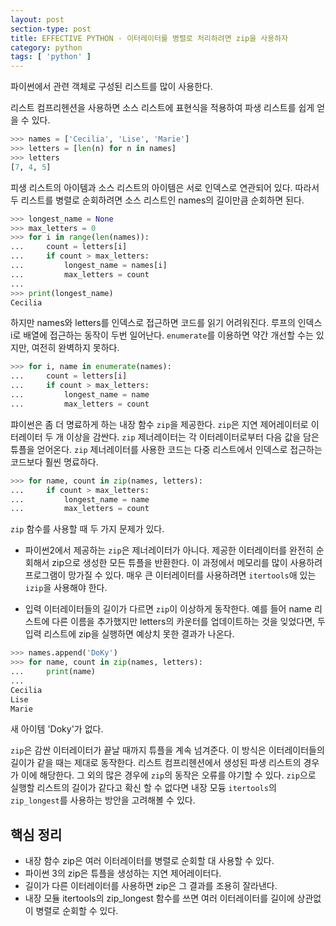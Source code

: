 ```yaml
---
layout: post
section-type: post
title: EFFECTIVE PYTHON - 이터레이터를 병렬로 처리하려면 zip을 사용하자
category: python
tags: [ 'python' ]
---
```


파이썬에서 관련 객체로 구성된 리스트를 많이 사용한다.   

리스트 컴프리헨션을 사용하면 소스 리스트에 표현식을 적용하여 파생 리스트를 쉽게 얻을 수 있다.

```python
>>> names = ['Cecilia', 'Lise', 'Marie']
>>> letters = [len(n) for n in names]
>>> letters
[7, 4, 5]
```

피생 리스트의 아이템과 소스 리스트의 아이템은 서로 인덱스로 연관되어 있다. 따라서 두 리스트를 병렬로 순회하려면 소스 리스트인 names의 길이만큼 순회하면 된다.

```python
>>> longest_name = None
>>> max_letters = 0
>>> for i in range(len(names)):
...     count = letters[i]
...     if count > max_letters:
...         longest_name = names[i]
...         max_letters = count
...
>>> print(longest_name)
Cecilia
```

하지만 names와 letters를 인덱스로 접근하면 코드를 읽기 어려워진다. 루프의 인덱스 i로 배열에 접근하는 동작이 두번 일어난다. `enumerate`를 이용하면 약간 개선할 수는 있지만, 여전히 완벽하지 못하다.

```python
>>> for i, name in enumerate(names):
...     count = letters[i]
...     if count > max_letters:
...         longest_name = name
...         max_letters = count
```

퍄이썬은 좀 더 명료하게 하는 내장 함수 `zip`을 제공한다. `zip`은 지연 제어레이터로 이터레이터 두 개 이상을 감싼다. `zip` 제너레이터는 각 이터레이터로부터 다음 값을 담은 튜플을 얻어온다. `zip` 제너레이터를 사용한 코드는 다중 리스트에서 인덱스로 접근하는 코드보다 훨씬 명료하다.

```python
>>> for name, count in zip(names, letters):
...     if count > max_letters:
...         longest_name = name
...         max_letters = count
```


`zip` 함수를 사용할 때 두 가지 문제가 있다.

- 파이썬2에서 제공하는 `zip`은 제너레이터가 아니다. 제공한 이터레이터를 완전히 순회해서 zip으로 생성한 모든 튜플을 반환한다. 이 과정에서 메모리를 많이 사용하려 프로그램이 망가질 수 있다. 매우 큰 이터레이터를 사용하려면 `itertools`애 있는 `izip`을 사용해야 한다.

- 입력 이터레이터들의 길이가 다르면 `zip`이 이상하게 동작한다.
예를 들어 name 리스트에 다른 이름을 추가했지만 letters의 카운터를 업데이트하는 것을 잊었다면, 두 입력 리스트에 zip을 실행하면 예상치 못한 결과가 나온다.

```python
>>> names.append('DoKy')
>>> for name, count in zip(names, letters):
...     print(name)
...
Cecilia
Lise
Marie
```

새 아이템 'Doky'가 없다.  

`zip`은 감싼 이터레이터가 끝날 때까지 튜플을 계속 넘겨준다. 이 방식은 이터레이터들의 길이가 같을 때는 제대로 동작한다. 리스트 컴프리헨션에서 생성된 파생 리스트의 경우가 이에 해당한다. 그 외의 많은 경우에 `zip`의 동작은 오류를 야기할 수 있다. `zip`으로 실행할 리스트의 길이가 같다고 확신 할 수 없다면 내장 모듕 `itertools`의 `zip_longest`를 사용하는 방안을 고려해볼 수 있다.

## 핵심 정리

- 내장 함수 zip은 여러 이터레이터를 병렬로 순회할 대 사용할 수 있다.
- 파이썬 3의 zip은 튜플을 생성하는 지연 제어레이터다.
- 길이가 다른 이터레이터를 사용하면 zip은 그 결과를 조용히 잘라낸다.
- 내장 모듈 itertools의 zip_longest 함수를 쓰면 여러 이터레이터를 길이에 상관없이 병렬로 순회할 수 있다.
